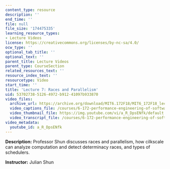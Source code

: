 ```yaml
---
content_type: resource
description: ''
end_time: ''
file: null
file_size: '174475335'
learning_resource_types:
- Lecture Videos
license: https://creativecommons.org/licenses/by-nc-sa/4.0/
ocw_type: ''
optional_tab_title: ''
optional_text: ''
parent_title: Lecture Videos
parent_type: CourseSection
related_resources_text: ''
resource_index_text: ''
resourcetype: Video
start_time: ''
title: 'Lecture 7: Races and Parallelism'
uid: 53702738-5126-4972-b912-41097b933870
video_files:
  archive_url: https://archive.org/download/MIT6.172F18/MIT6_172F18_lecture_07_300k.mp4
  video_captions_file: /courses/6-172-performance-engineering-of-software-systems-fall-2018/763e81e707bc587994a871356b6d2cee_a_R_DpsENfk.vtt
  video_thumbnail_file: https://img.youtube.com/vi/a_R_DpsENfk/default.jpg
  video_transcript_file: /courses/6-172-performance-engineering-of-software-systems-fall-2018/497aa98bab1b3b9e643653a8a2af2a3b_a_R_DpsENfk.pdf
video_metadata:
  youtube_id: a_R_DpsENfk
---
```


**Description:** Professor Shun discusses races and parallelism, how cilkscale can analyze computation and detect determinacy races, and types of schedulers.

**Instructor:** Julian Shun

